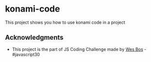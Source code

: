 # konami-code

This project shows you how to use konami code in a project

## Acknowledgments

* This project is the part of JS Coding Challenge made by [Wes Bos](https://javascript30.com/) - #javascript30
